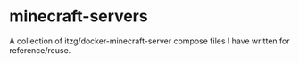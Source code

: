# minecraft-servers
A collection of itzg/docker-minecraft-server compose files I have written for reference/reuse.
